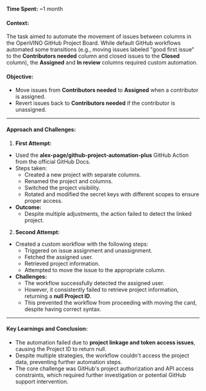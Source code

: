 **Time Spent:** ~1 month  

#### **Context:**
The task aimed to automate the movement of issues between columns in the OpenVINO GitHub Project Board. While default GitHub workflows automated some transitions (e.g., moving issues labeled "good first issue" to the **Contributors needed** column and closed issues to the **Closed** column), the **Assigned** and **In review** columns required custom automation.

#### **Objective:**
- Move issues from **Contributors needed** to **Assigned** when a contributor is assigned.
- Revert issues back to **Contributors needed** if the contributor is unassigned.

---

#### **Approach and Challenges:**

1. **First Attempt:**
- Used the **alex-page/github-project-automation-plus** GitHub Action from the official GitHub Docs.
- Steps taken:
  - Created a new project with separate columns.
  - Renamed the project and columns.
  - Switched the project visibility.
  - Rotated and modified the secret keys with different scopes to ensure proper access.
- **Outcome:**
  - Despite multiple adjustments, the action failed to detect the linked project.

2. **Second Attempt:**
- Created a custom workflow with the following steps:
  - Triggered on issue assignment and unassignment.
  - Fetched the assigned user.
  - Retrieved project information.
  - Attempted to move the issue to the appropriate column.
- **Challenges:**
  - The workflow successfully detected the assigned user.
  - However, it consistently failed to retrieve project information, returning a **null Project ID**.
  - This prevented the workflow from proceeding with moving the card, despite having correct syntax.

---

#### **Key Learnings and Conclusion:**
- The automation failed due to **project linkage and token access issues**, causing the Project ID to return null.
- Despite multiple strategies, the workflow couldn't access the project data, preventing further automation steps.
- The core challenge was GitHub's project authorization and API access constraints, which required further investigation or potential GitHub support intervention.

